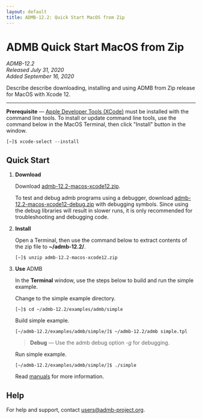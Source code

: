 ```yaml
---
layout: default
title: ADMB-12.2: Quick Start MacOS from Zip
---
```


# ADMB Quick Start MacOS from Zip

*ADMB-12.2*  
*Released July 31, 2020*  
*Added September 16, 2020*

Describe describe downloading, installing and using ADMB from Zip release for MacOS with Xcode 12.

---

**Prerequisite** &mdash; [Apple Developer Tools (XCode)](https://developer.apple.com/xcode/) must be installed with the command line tools.  To install or update command line tools, use the command below in the MacOS Terminal, then click "Install" button in the window.

```
[~]$ xcode-select --install
```

Quick Start
-----------

1. **Download**

   Download [admb-12.2-macos-xcode12.zip](https://github.com/admb-project/admb/releases/download/admb-12.2/admb-12.2-macos-xcode12.zip).

   To test and debug admb programs using a debugger, download [admb-12.2-macos-xcode12-debug.zip](https://github.com/admb-project/admb/releases/download/admb-12.2/admb-12.2-macos-xcode12-debug.zip) with debugging symbols. Since using the debug libraries will result in slower runs, it is only recommended for troubleshooting and debugging code. 

2. **Install**

   Open a Terminal, then use the command below to extract contents of the zip file to **~/admb-12.2/**. 

   ```
   [~]$ unzip admb-12.2-macos-xcode12.zip
   ```

3. **Use** ADMB

   In the **Terminal** window, use the steps below to build and run the simple example.

   Change to the simple example directory.       

   ```
   [~]$ cd ~/admb-12.2/examples/admb/simple
   ```

   Build simple example.

   ```
   [~/admb-12.2/examples/admb/simple/]$ ~/admb-12.2/admb simple.tpl
   ```
   > **Debug** &mdash; Use the admb debug option *-g* for debugging.

   Run simple example.

   ```
   [~/admb-12.2/examples/admb/simple/]$ ./simple
   ```

   Read [manuals](http://www.admb-project.org/docs/manuals/) for more information.

Help
----

For help and support, contact <users@admb-project.org>.
